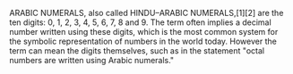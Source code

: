 ARABIC NUMERALS, also called HINDU–ARABIC NUMERALS,[1][2] are the ten digits: 0, 1, 2, 3, 4, 5, 6, 7, 8 and 9. The term often implies a decimal number written using these digits, which is the most common system for the symbolic representation of numbers in the world today. However the term can mean the digits themselves, such as in the statement "octal numbers are written using Arabic numerals."
